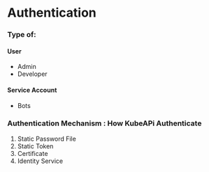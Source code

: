 # Authentication

### Type of: 

#### User
- Admin
- Developer

#### Service Account
- Bots


### Authentication Mechanism : How KubeAPi Authenticate 

1. Static Password File
2. Static Token
3. Certificate
4. Identity Service


